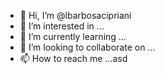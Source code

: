 - 👋 Hi, I’m @lbarbosacipriani
- 👀 I’m interested in ...
- 🌱 I’m currently learning ...
- 💞️ I’m looking to collaborate on ...
- 📫 How to reach me ...asd

<!---
lbarbosacipriani/lbarbosacipriani is a ✨ special ✨ repository because its `README.md` (this file) appears on your GitHub profile.
You can click the Preview link to take a look at your changes.
--->
